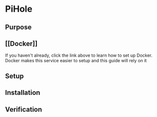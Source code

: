 PiHole
==
Purpose
--


[[Docker]]
--
If you haven't already, click the link above to learn how to set up Docker.  Docker makes this service easier to setup and this guide will rely on it


Setup
--

Installation
--

Verification
--